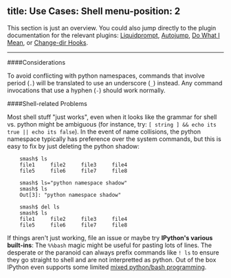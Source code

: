 title: Use Cases: Shell
menu-position: 2
---

This section is just an overview.  You could also jump directly to the plugin documentation for the relevant plugins: [Liquidprompt](#liquidprompt), [Autojump](#autojump), [Do What I Mean](#dwim), or [Change-dir Hooks](#cd-hooks).


-------------------------------------------------------------------------------

####Considerations <a id="considerations"></a>

To avoid conflicting with python namespaces, commands that involve period (`.`) will be translated to use an underscore (`_`) instead.  Any command invocations that use a hyphen (`-`) should work normally.

####Shell-related Problems <a id="shell-problems"></a>

Most shell stuff "just works", even when it looks like the grammar for shell vs. python might be ambiguous (for instance, try: `[ string ] && echo its true || echo its false`).  In the event of name collisions, the python namespace typically has preference over the system commands, but this is easy to fix by just deleting the python shadow:

~~~~{.bash}
    smash$ ls
    file1     file2     file3     file4
    file5     file6     file7     file8

    smash$ ls="python namespace shadow"
    smash$ ls
    Out[3]: "python namespace shadow"

    smash$ del ls
    smash$ ls
    file1     file2     file3     file4
    file5     file6     file7     file8
~~~~

If things aren't just working, file an issue or maybe try **IPython's various built-ins**:  The `%%bash` magic might be useful for pasting lots of lines.  The desperate or the paranoid can always prefix commands like `! ls` to ensure they go straight to shell and are not interpretted as python.    Out of the box IPython even supports some limited [mixed python/bash programming](#).
